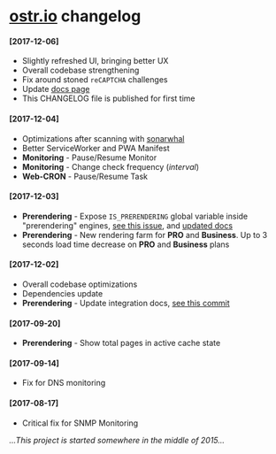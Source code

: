[ostr.io](https://ostr.io) changelog
========

#### [2017-12-06]
 - Slightly refreshed UI, bringing better UX
 - Overall codebase strengthening
 - Fix around stoned `reCAPTCHA` challenges
 - Update [docs page](https://ostr.io/info/docs)
 - This CHANGELOG file is published for first time

#### [2017-12-04]
 - Optimizations after scanning with [sonarwhal](https://sonarwhal.com/scanner)
 - Better ServiceWorker and PWA Manifest
 - __Monitoring__ - Pause/Resume Monitor
 - __Monitoring__ - Change check frequency (*interval*)
 - __Web-CRON__ - Pause/Resume Task

#### [2017-12-03]
 - __Prerendering__ - Expose `IS_PRERENDERING` global variable inside "prerendering" engines, [see this issue](https://github.com/VeliovGroup/spiderable-middleware/issues/4), and [updated docs](https://github.com/VeliovGroup/ostrio/blob/master/docs/prerendering/detect-prerendering.md)
 - __Prerendering__ - New rendering farm for __PRO__ and __Business__. Up to 3 seconds load time decrease on __PRO__ and __Business__ plans

#### [2017-12-02]
 - Overall codebase optimizations
 - Dependencies update
 - __Prerendering__ - Update integration docs, [see this commit](https://github.com/VeliovGroup/spiderable-middleware/commit/8d0c55d488d1c3a61606604feec3c8116c447002)

#### [2017-09-20]
 - __Prerendering__ - Show total pages in active cache state

#### [2017-09-14]
 - Fix for DNS monitoring

#### [2017-08-17]
 - Critical fix for SNMP Monitoring

*...This project is started somewhere in the middle of 2015...*